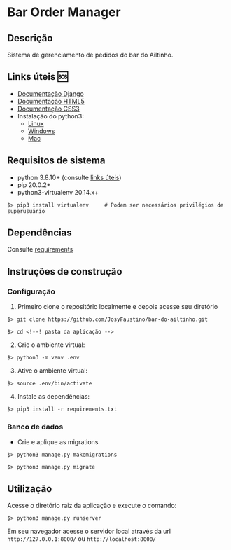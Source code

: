 # Bar Order Manager 

## Descrição
<p align="justify">Sistema de gerenciamento de pedidos do bar do Ailtinho.</p>

## Links úteis  :sos:
- [Documentação Django](https://docs.djangoproject.com/)
- [Documentação HTML5](https://developer.mozilla.org/pt-BR/docs/Web/HTML)
- [Documentação CSS3](https://developer.mozilla.org/pt-BR/docs/Web/CSS)
- Instalação do python3:
    - [Linux](https://python.org.br/instalacao-linux)
    - [Windows](https://python.org.br/instalacao-windows)
    - [Mac](https://python.org.br/instalacao-mac)


## Requisitos de sistema
- python 3.8.10+ (consulte [links úteis](https://github.com/Ageu-Meireles/Bar-Order-Manager#links-%C3%BAteis--sos))
- pip 20.0.2+
- python3-virtualenv 20.14.x+
```
$> pip3 install virtualenv     # Podem ser necessários privilégios de superusuário
```

## Dependências
Consulte [requirements](./requirements.txt)

## Instruções de construção

### Configuração

1. Primeiro clone o repositório localmente e depois acesse seu diretório
```
$> git clone https://github.com/JosyFaustino/bar-do-ailtinho.git

$> cd <!--! pasta da aplicação -->
```

2. Crie o ambiente virtual:
```
$> python3 -m venv .env
```

3. Ative o ambiente virtual:
```
$> source .env/bin/activate
```

4. Instale as dependências:
```
$> pip3 install -r requirements.txt
```

### Banco de dados

- Crie e aplique as migrations
```
$> python3 manage.py makemigrations

$> python3 manage.py migrate
```

## Utilização

Acesse o diretório raiz da aplicação e execute o comando:
```
$> python3 manage.py runserver
```
Em seu navegador acesse o servidor local através da url `http://127.0.0.1:8000/` ou `http://localhost:8000/`
